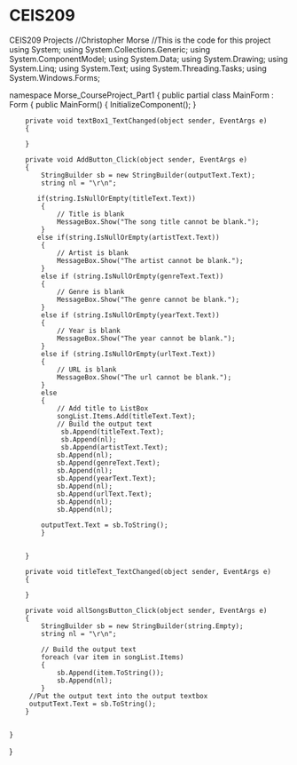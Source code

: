 # CEIS209
CEIS209 Projects //Christopher Morse
//This is the code for this project
using System;
using System.Collections.Generic;
using System.ComponentModel;
using System.Data;
using System.Drawing;
using System.Linq;
using System.Text;
using System.Threading.Tasks;
using System.Windows.Forms;

namespace Morse_CourseProject_Part1
{
    public partial class MainForm : Form
    {
        public MainForm()
        {
            InitializeComponent();
        }

        private void textBox1_TextChanged(object sender, EventArgs e)
        {

        }

        private void AddButton_Click(object sender, EventArgs e)
        {
            StringBuilder sb = new StringBuilder(outputText.Text);
            string nl = "\r\n";

           if(string.IsNullOrEmpty(titleText.Text))
            {
                // Title is blank
                MessageBox.Show("The song title cannot be blank.");
            }
           else if(string.IsNullOrEmpty(artistText.Text))
            {
                // Artist is blank
                MessageBox.Show("The artist cannot be blank.");
            }
            else if (string.IsNullOrEmpty(genreText.Text))
            {
                // Genre is blank
                MessageBox.Show("The genre cannot be blank.");
            }
            else if (string.IsNullOrEmpty(yearText.Text))
            {
                // Year is blank
                MessageBox.Show("The year cannot be blank.");
            }
            else if (string.IsNullOrEmpty(urlText.Text))
            {
                // URL is blank
                MessageBox.Show("The url cannot be blank.");
            }
            else
            {
                // Add title to ListBox
                songList.Items.Add(titleText.Text);
                // Build the output text
                 sb.Append(titleText.Text);
                 sb.Append(nl);
                 sb.Append(artistText.Text);
                sb.Append(nl);
                sb.Append(genreText.Text);
                sb.Append(nl);
                sb.Append(yearText.Text);
                sb.Append(nl);
                sb.Append(urlText.Text);
                sb.Append(nl);
                sb.Append(nl);   

            outputText.Text = sb.ToString();
            }

           
        }

        private void titleText_TextChanged(object sender, EventArgs e)
        {

        }

        private void allSongsButton_Click(object sender, EventArgs e)
        {
            StringBuilder sb = new StringBuilder(string.Empty);
            string nl = "\r\n";

            // Build the output text
            foreach (var item in songList.Items)
            {
                sb.Append(item.ToString());
                sb.Append(nl);
            }
         //Put the output text into the output textbox
         outputText.Text = sb.ToString();
        }


    }
}
